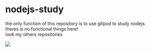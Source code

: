 # nodejs-study

the only function of this repository is to use gitpod to study nodejs.<br />
theres is no functional things here!<br />
look my others repositories<br />

<img src="https://avatars0.githubusercontent.com/u/23561262?s=460&v=4" />
